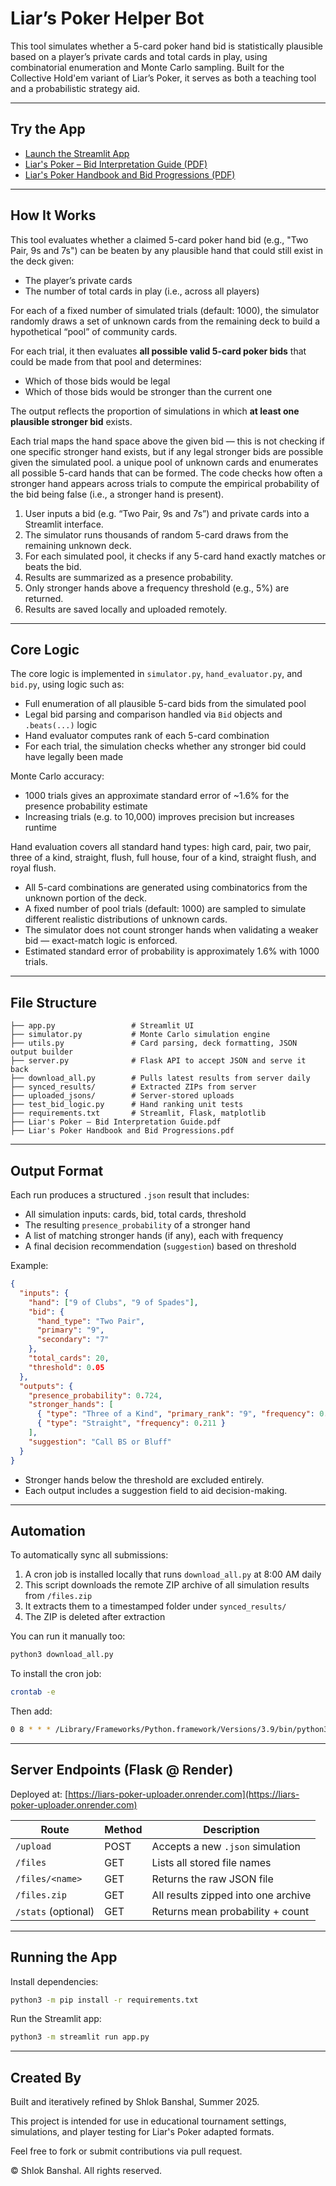 
# Liar’s Poker Helper Bot

This tool simulates whether a 5-card poker hand bid is statistically plausible based on a player’s private cards and total cards in play, using combinatorial enumeration and Monte Carlo sampling. Built for the Collective Hold'em variant of Liar’s Poker, it serves as both a teaching tool and a probabilistic strategy aid.

---

## Try the App

- [Launch the Streamlit App](https://liar-s-poker-apper-bot-bgvknhv8kzniydeygtqr6j.streamlit.app/)
- [Liar's Poker – Bid Interpretation Guide (PDF)](https://github.com/sbanshal/Liar-s-Poker-Helper-Bot/raw/main/Liar's%20Poker%20–%20Bid%20Interpretation%20Guide.pdf)
- [Liar's Poker Handbook and Bid Progressions (PDF)](https://github.com/sbanshal/Liar-s-Poker-Helper-Bot/raw/main/Liar's%20Poker%20Handbook%20and%20Bid%20Progressions.pdf)

---

## How It Works

This tool evaluates whether a claimed 5-card poker hand bid (e.g., "Two Pair, 9s and 7s") can be beaten by any plausible hand that could still exist in the deck given:

- The player’s private cards
- The number of total cards in play (i.e., across all players)

For each of a fixed number of simulated trials (default: 1000), the simulator randomly draws a set of unknown cards from the remaining deck to build a hypothetical “pool” of community cards.

For each trial, it then evaluates **all possible valid 5-card poker bids** that could be made from that pool and determines:

- Which of those bids would be legal
- Which of those bids would be stronger than the current one

The output reflects the proportion of simulations in which **at least one plausible stronger bid** exists.

Each trial maps the hand space above the given bid — this is not checking if one specific stronger hand exists, but if any legal stronger bids are possible given the simulated pool. a unique pool of unknown cards and enumerates all possible 5-card hands that can be formed. The code checks how often a stronger hand appears across trials to compute the empirical probability of the bid being false (i.e., a stronger hand is present).

1. User inputs a bid (e.g. “Two Pair, 9s and 7s”) and private cards into a Streamlit interface.
2. The simulator runs thousands of random 5-card draws from the remaining unknown deck.
3. For each simulated pool, it checks if any 5-card hand exactly matches or beats the bid.
4. Results are summarized as a presence probability.
5. Only stronger hands above a frequency threshold (e.g., 5%) are returned.
6. Results are saved locally and uploaded remotely.

---

## Core Logic

The core logic is implemented in `simulator.py`, `hand_evaluator.py`, and `bid.py`, using logic such as:

- Full enumeration of all plausible 5-card bids from the simulated pool
- Legal bid parsing and comparison handled via `Bid` objects and `.beats(...)` logic
- Hand evaluator computes rank of each 5-card combination
- For each trial, the simulation checks whether any stronger bid could have legally been made

Monte Carlo accuracy:

- 1000 trials gives an approximate standard error of ~1.6% for the presence probability estimate
- Increasing trials (e.g. to 10,000) improves precision but increases runtime

Hand evaluation covers all standard hand types: high card, pair, two pair, three of a kind, straight, flush, full house, four of a kind, straight flush, and royal flush.

- All 5-card combinations are generated using combinatorics from the unknown portion of the deck.
- A fixed number of pool trials (default: 1000) are sampled to simulate different realistic distributions of unknown cards.
- The simulator does not count stronger hands when validating a weaker bid — exact-match logic is enforced.
- Estimated standard error of probability is approximately 1.6% with 1000 trials.

---

## File Structure

```
├── app.py                 # Streamlit UI
├── simulator.py           # Monte Carlo simulation engine
├── utils.py               # Card parsing, deck formatting, JSON output builder
├── server.py              # Flask API to accept JSON and serve it back
├── download_all.py        # Pulls latest results from server daily
├── synced_results/        # Extracted ZIPs from server
├── uploaded_jsons/        # Server-stored uploads
├── test_bid_logic.py      # Hand ranking unit tests
├── requirements.txt       # Streamlit, Flask, matplotlib
├── Liar's Poker – Bid Interpretation Guide.pdf
├── Liar's Poker Handbook and Bid Progressions.pdf
```

---

## Output Format

Each run produces a structured `.json` result that includes:

- All simulation inputs: cards, bid, total cards, threshold
- The resulting `presence_probability` of a stronger hand
- A list of matching stronger hands (if any), each with frequency
- A final decision recommendation (`suggestion`) based on threshold

Example:

```json
{
  "inputs": {
    "hand": ["9 of Clubs", "9 of Spades"],
    "bid": {
      "hand_type": "Two Pair",
      "primary": "9",
      "secondary": "7"
    },
    "total_cards": 20,
    "threshold": 0.05
  },
  "outputs": {
    "presence_probability": 0.724,
    "stronger_hands": [
      { "type": "Three of a Kind", "primary_rank": "9", "frequency": 0.121 },
      { "type": "Straight", "frequency": 0.211 }
    ],
    "suggestion": "Call BS or Bluff"
  }
}
```

- Stronger hands below the threshold are excluded entirely.
- Each output includes a suggestion field to aid decision-making.

---

## Automation

To automatically sync all submissions:

1. A cron job is installed locally that runs `download_all.py` at 8:00 AM daily
2. This script downloads the remote ZIP archive of all simulation results from `/files.zip`
3. It extracts them to a timestamped folder under `synced_results/`
4. The ZIP is deleted after extraction

You can run it manually too:

```bash
python3 download_all.py
```

To install the cron job:

```bash
crontab -e
```

Then add:

```bash
0 8 * * * /Library/Frameworks/Python.framework/Versions/3.9/bin/python3 /Users/shlokbanshal/Downloads/liars_poker_helper_bot/download_all.py
```

---

## Server Endpoints (Flask @ Render)

Deployed at: [https://liars-poker-uploader.onrender.com](https://liars-poker-uploader.onrender.com)

| Route               | Method | Description                         |
| ------------------- | ------ | ----------------------------------- |
| `/upload`           | POST   | Accepts a new `.json` simulation    |
| `/files`            | GET    | Lists all stored file names         |
| `/files/<name>`     | GET    | Returns the raw JSON file           |
| `/files.zip`        | GET    | All results zipped into one archive |
| `/stats` (optional) | GET    | Returns mean probability + count    |

---

## Running the App

Install dependencies:

```bash
python3 -m pip install -r requirements.txt
```

Run the Streamlit app:

```bash
python3 -m streamlit run app.py
```

---

## Created By

Built and iteratively refined by Shlok Banshal, Summer 2025.

This project is intended for use in educational tournament settings, simulations, and player testing for Liar's Poker adapted formats.

Feel free to fork or submit contributions via pull request.

© Shlok Banshal. All rights reserved.

